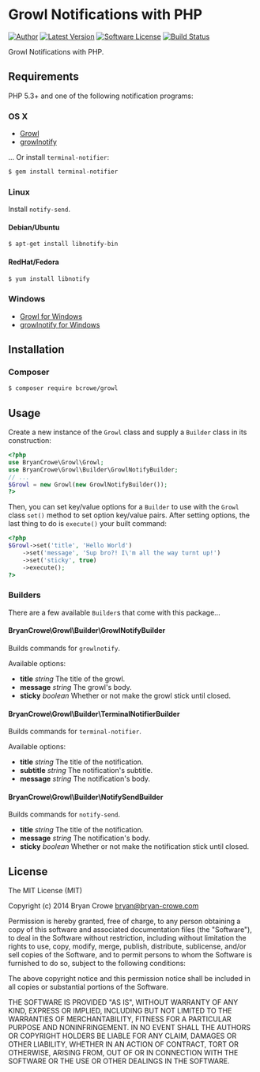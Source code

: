 # Growl Notifications with PHP

[![Author](http://img.shields.io/badge/author-@_beakman-blue.svg?style=flat-square)](https://twitter.com/_beakman)
[![Latest Version](https://img.shields.io/github/release/bcrowe/growl.svg?style=flat-square)](https://github.com/bcrowe/growl/releases)
[![Software License](https://img.shields.io/badge/license-MIT-brightgreen.svg?style=flat-square)](LICENSE)
[![Build Status](https://img.shields.io/travis/bcrowe/growl/master.svg?style=flat-square)](https://travis-ci.org/bcrowe/growl)

Growl Notifications with PHP.

## Requirements

PHP 5.3+ and one of the following notification programs:

### OS X

* [Growl](http://growl.info/downloads)
* [growlnotify](http://growl.info/downloads#generaldownloads)

... Or install `terminal-notifier`:

```bash
$ gem install terminal-notifier
```

### Linux

Install `notify-send`.

#### Debian/Ubuntu

``` bash
$ apt-get install libnotify-bin
```

#### RedHat/Fedora

``` bash
$ yum install libnotify
```

### Windows

* [Growl for Windows](http://www.growlforwindows.com/gfw/default.aspx)
* [growlnotify for Windows](http://www.growlforwindows.com/gfw/help/growlnotify.aspx)

## Installation

### Composer

``` bash
$ composer require bcrowe/growl
```

## Usage

Create a new instance of the `Growl` class and supply a `Builder` class in its
construction:

```php
<?php
use BryanCrowe\Growl\Growl;
use BryanCrowe\Growl\Builder\GrowlNotifyBuilder;
// ...
$Growl = new Growl(new GrowlNotifyBuilder());
?>
```

Then, you can set key/value options for a `Builder` to use with the `Growl`
class `set()` method to set option key/value pairs. After setting options, the
last thing to do is `execute()` your built command:

```php
<?php
$Growl->set('title', 'Hello World')
	->set('message', 'Sup bro?! I\'m all the way turnt up!')
	->set('sticky', true)
	->execute();
?>
```

### Builders

There are a few available `Builder`s that come with this package...

#### BryanCrowe\Growl\Builder\GrowlNotifyBuilder

Builds commands for `growlnotify`.

Available options:

* **title** *string* The title of the growl.
* **message** *string* The growl's body.
* **sticky** *boolean* Whether or not make the growl stick until closed.

#### BryanCrowe\Growl\Builder\TerminalNotifierBuilder

Builds commands for `terminal-notifier`.

Available options:

* **title** *string* The title of the notification.
* **subtitle** *string* The notification's subtitle.
* **message** *string* The notification's body.

#### BryanCrowe\Growl\Builder\NotifySendBuilder

Builds commands for `notify-send`.

* **title** *string* The title of the notification.
* **message** *string* The notification's body.
* **sticky** *boolean* Whether or not make the notification stick until closed.

## License

The MIT License (MIT)

Copyright (c) 2014 Bryan Crowe <bryan@bryan-crowe.com>

Permission is hereby granted, free of charge, to any person obtaining a copy
of this software and associated documentation files (the "Software"), to deal
in the Software without restriction, including without limitation the rights
to use, copy, modify, merge, publish, distribute, sublicense, and/or sell
copies of the Software, and to permit persons to whom the Software is
furnished to do so, subject to the following conditions:

The above copyright notice and this permission notice shall be included in
all copies or substantial portions of the Software.

THE SOFTWARE IS PROVIDED "AS IS", WITHOUT WARRANTY OF ANY KIND, EXPRESS OR
IMPLIED, INCLUDING BUT NOT LIMITED TO THE WARRANTIES OF MERCHANTABILITY,
FITNESS FOR A PARTICULAR PURPOSE AND NONINFRINGEMENT. IN NO EVENT SHALL THE
AUTHORS OR COPYRIGHT HOLDERS BE LIABLE FOR ANY CLAIM, DAMAGES OR OTHER
LIABILITY, WHETHER IN AN ACTION OF CONTRACT, TORT OR OTHERWISE, ARISING FROM,
OUT OF OR IN CONNECTION WITH THE SOFTWARE OR THE USE OR OTHER DEALINGS IN
THE SOFTWARE.
